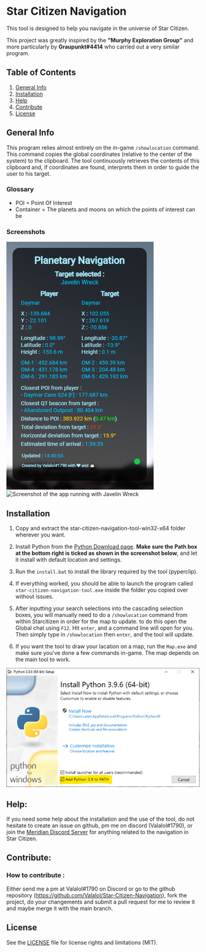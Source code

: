 # Star Citizen Navigation

This tool is designed to help you navigate in the universe of Star Citizen.

This project was greatly inspired by the **"Murphy Exploration Group"** and more particularly by **Graupunkt#4414** who carried out a very similar program.


## Table of Contents
1. [General Info](#general-info)
2. [Installation](#installation)
3. [Help](#help)
4. [Contribute](#contribute)
5. [License](#license)


## General Info
This program relies almost entirely on the in-game `/showlocation` command. This command copies the global coordinates (relative to the center of the system) to the clipboard. The tool continuously retrieves the contents of this clipboard and, if coordinates are found, interprets them in order to guide the user to his target.


### Glossary 
- POI = Point Of Interest
- Container = The planets and moons on which the points of interest can be

### Screenshots
![Screenshot of the main window](Images/Screenshot_1.png)
![Screenshot of the app running with Javelin Wreck](Images/Screenshot_2.png)


## Installation

1) Copy and extract the star-citizen-navigation-tool-win32-x64 folder wherever you want.

2) Install Python from the [Python Download page](https://www.python.org/downloads/). **Make sure the Path box at the bottom right is ticked as shown in the screenshot below**, and let it install with default location and settings.

3) Run the `install.bat` to install the library required by the tool (pyperclip).

4) If everything worked, you should be able to launch the program called `star-citizen-navigation-tool.exe` inside the folder you copied over without issues.

5) After inputting your search selections into the cascading selection  boxes, you will manually need to do a `/showlocation` command from within Starcitizen in order for the map to update.
to do this open the Global chat using `F12`. Hit `enter`, and a command line will open for you. Then simply type in `/showlocation` then `enter`, and the tool will update.

6) If you want the tool to draw your lacation on a map, run the `Map.exe` and make sure you've done a few commands in-game. The map depends on the main tool to work.

![Screenshot of the Add to PATH box](Images/Screenshot_3.png)

## Help:
If you need some help about the installation and the use of the tool, do not hesitate to create an issue on github, pm me on discord (Valalol#1790), or join the [Meridian Discord Server](https://discord.gg/WMh5YCeQVS) for anything related to the navigation in Star Citizen.

## Contribute:
### How to contribute :

Either send me a pm at Valalol#1790 on Discord or go to the github repository (https://github.com/Valalol/Star-Citizen-Navigation), fork the project, do your changements and submit a pull request for me to review it and maybe merge it with the main branch. 


## License

See the [LICENSE](LICENSE.md) file for license rights and limitations (MIT).

